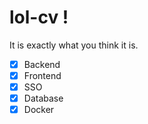 # lol-cv !
It is exactly what you think it is.
- [x] Backend
- [x] Frontend
- [x] SSO
- [x] Database
- [x] Docker
